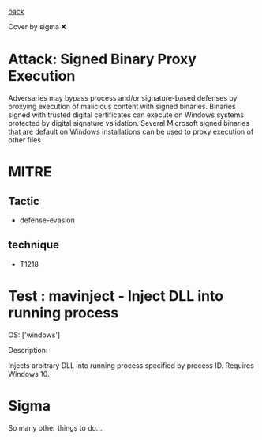 [back](../index.md)

Cover by sigma :x: 

# Attack: Signed Binary Proxy Execution

 Adversaries may bypass process and/or signature-based defenses by proxying execution of malicious content with signed binaries. Binaries signed with trusted digital certificates can execute on Windows systems protected by digital signature validation. Several Microsoft signed binaries that are default on Windows installations can be used to proxy execution of other files.

# MITRE
## Tactic
  - defense-evasion

## technique
  - T1218

# Test : mavinject - Inject DLL into running process

OS: ['windows']

Description:

 Injects arbitrary DLL into running process specified by process ID. Requires Windows 10.


# Sigma

 So many other things to do...